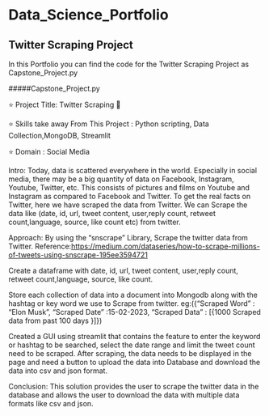 # Data_Science_Portfolio

## Twitter Scraping Project

In this Portfolio you can find the code for the Twitter Scraping Project as Capstone_Project.py

#####Capstone_Project.py

:star: Project Title: Twitter Scraping 

:star: Skills take away From This Project : Python scripting, Data Collection,MongoDB, Streamlit

:star: Domain : Social Media

Intro:
  Today, data is scattered everywhere in the world. 
  Especially in social media, there may be a big quantity of data on Facebook, Instagram, Youtube, Twitter, etc. 
  This consists of pictures and films on Youtube and Instagram as compared to Facebook and Twitter. 
  To get the real facts on Twitter, here we have scraped the data from Twitter. 
  We can Scrape the data like (date, id, url, tweet content, user,reply count, retweet count,language, source, like count etc) from twitter.
  

Approach:
  By using the “snscrape” Library, Scrape the twitter data from Twitter. 
  Reference:https://medium.com/dataseries/how-to-scrape-millions-of-tweets-using-snscrape-195ee3594721
  
  Create a dataframe with date, id, url, tweet content, user,reply count, retweet count,language, source, like count.
  
  Store each collection of data into a document into Mongodb along with the hashtag or key word we use to  Scrape from twitter. 
  eg:({“Scraped Word”            : “Elon Musk”,
        “Scraped Date”             :15-02-2023,
        “Scraped Data”             : [{1000  Scraped data from past 100 days }]})
        
  Created a GUI using streamlit that contains the feature to enter the keyword or hashtag to be searched, select the date range and limit the tweet count need to be     scraped. 
  After scraping, the data needs to be displayed in the page and need a button to upload the data into Database and download the data into csv and json format.

Conclusion:
  This solution provides the user to scrape the twitter data in the database and allows the user to download the data with multiple data formats like csv and json.


